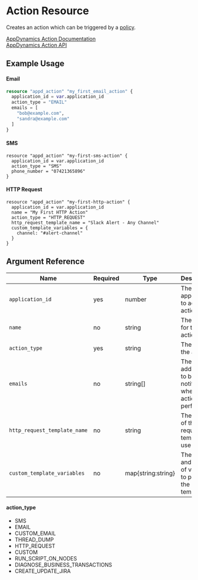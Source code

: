 # Action Resource

Creates an action which can be triggered by a [policy](policy_resource.md).

[AppDynamics Action Documentation](https://docs.appdynamics.com/display/PRO45/Actions)  
[AppDynamics Action API](https://docs.appdynamics.com/display/PRO45/Actions+API)

## Example Usage

#### Email
```terraform
resource "appd_action" "my_first_email_action" {
  application_id = var.application_id
  action_type = "EMAIL"
  emails = [
    "bob@example.com",
    "sandra@example.com"
  ]
}
```

#### SMS
```hcl
resource "appd_action" "my-first-sms-action" {
  application_id = var.application_id
  action_type = "SMS"
  phone_number = "07421365896"
}
```

#### HTTP Request
```hcl
resource "appd_action" "my-first-http-action" {
  application_id = var.application_id
  name = "My First HTTP Action"
  action_type = "HTTP_REQUEST"
  http_request_template_name = "Slack Alert - Any Channel"
  custom_template_variables = {
    channel: "#alert-channel"
  }
}
```

## Argument Reference

|Name|Required|Type|Description|Example|
|----|--------|----|-----------|-------|
|`application_id`|yes|number|The application to add the action to|`32423`|
|`name`|no|string|The name for the action|`"My Action"`|
|`action_type`|yes|string|The type of the action|`"EMAIL"`|
|`emails`|no|string[]|The email addresses to be notified when he action is performed|`["bob@example.com"]`|
|`http_request_template_name`|no|string|The name of the request template to use|`"Slack Template"`
|`custom_template_variables`|no|map{string:string}|The names and values of variables to pass into the template|`{channel: "#alert-channel"}`

#### action_type
- SMS
- EMAIL
- CUSTOM_EMAIL
- THREAD_DUMP
- HTTP_REQUEST
- CUSTOM
- RUN_SCRIPT_ON_NODES
- DIAGNOSE_BUSINESS_TRANSACTIONS
- CREATE_UPDATE_JIRA